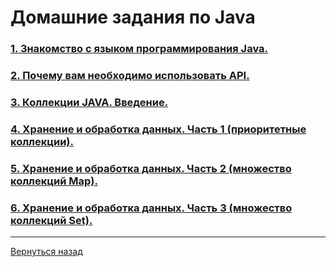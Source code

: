 # Домашние задания по Java

### [1. Знакомство с языком программирования Java.](<Homework_1>)

### [2. Почему вам необходимо использовать API.](<Homework_2>)

### [3. Коллекции JAVA. Введение.](<Homework_3>)

### [4. Хранение и обработка данных. Часть 1 (приоритетные коллекции).](<Homework_4>)

### [5. Хранение и обработка данных. Часть 2 (множество коллекций Map).](<Homework_5>)

### [6. Хранение и обработка данных. Часть 3 (множество коллекций Set).](<Homework_6>)

---
[Вернуться назад](<../README.md>)